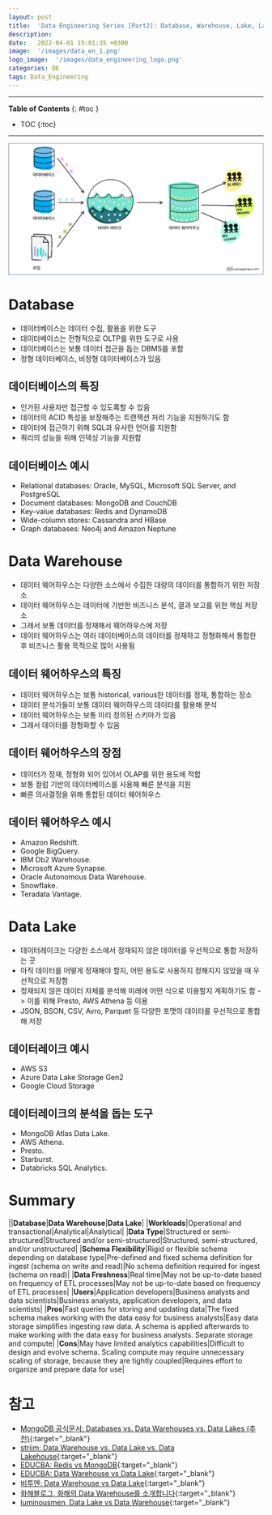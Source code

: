 ```yaml
---
layout: post
title:  'Data Engineering Series [Part2]: Database, Warehouse, Lake, Lakehouse'
description: 
date:   2022-04-01 15:01:35 +0300
image:  '/images/data_en_1.png'
logo_image:  '/images/data_engineering_logo.png'
categories: DE
tags: Data_Engineering
---
```

---

**Table of Contents**
{: #toc }
*  TOC
{:toc}

---

![](/images/data_en_1.png)

# Database

- 데이터베이스는 데이터 수집, 활용을 위한 도구
- 데이터베이스는 전형적으로 OLTP를 위한 도구로 사용
- 데이터베이스는 보통 데이터 접근을 돕는 DBMS를 포함
- 정형 데이터베이스, 비정형 데이터베이스가 있음

## 데이터베이스의 특징

- 인가된 사용자만 접근할 수 있도록할 수 있음
- 데이터의 ACID 특성을 보장해주는 트랜잭션 처리 기능을 지원하기도 함
- 데이터에 접근하기 위해 SQL과 유사한 언어를 지원함
- 쿼리의 성능을 위해 인덱싱 기능을 지원함

## 데이터베이스 예시

- Relational databases: Oracle, MySQL, Microsoft SQL Server, and PostgreSQL
- Document databases: MongoDB and CouchDB
- Key-value databases: Redis and DynamoDB
- Wide-column stores: Cassandra and HBase
- Graph databases: Neo4j and Amazon Neptune

# Data Warehouse

- 데이터 웨어하우스는 다양한 소스에서 수집한 대량의 데이터를 통합하기 위한 저장소
- 데이터 웨어하우스는 데이터에 기반한 비즈니스 분석, 결과 보고를 위한 핵심 저장소
- 그래서 보통 데이터를 정재해서 웨어하우스에 저장
- 데이터 웨어하우스는 여러 데이터베이스의 데이터를 정재하고 정형화해서 통합한 후 비즈니스 활용 목적으로 많이 사용됨

## 데이터 웨어하우스의 특징

- 데이터 웨어하우스는 보통 historical, various한 데이터를 정재, 통합하는 장소
- 데이터 분석가들이 보통 데이터 웨어하우스의 데이터를 활용해 분석
- 데이터 웨어하우스는 보통 미리 정의된 스키마가 있음
- 그래서 데이터를 정형화할 수 있음


## 데이터 웨어하우스의 장점

- 데이터가 정재, 정형화 되어 있어서 OLAP를 위한 용도에 적합
- 보통 컬럼 기반의 데이터베이스를 사용해 빠른 분석을 지원
- 빠른 의사결정을 위해 통합된 데이터 웨어하우스

## 데이터 웨어하우스 예시

- Amazon Redshift.
- Google BigQuery.
- IBM Db2 Warehouse.
- Microsoft Azure Synapse.
- Oracle Autonomous Data Warehouse.
- Snowflake.
- Teradata Vantage.



# Data Lake

- 데이터레이크는 다양한 소스에서 정재되지 않은 데이터를 우선적으로 통합 저장하는 곳
- 아직 데이터를 어떻게 정재해야 할지, 어떤 용도로 사용하지 정해지지 않았을 때 우선적으로 저장함
- 정재되지 않은 데이터 자체를 분석해 미래에 어떤 식으로 이용할지 계획하기도 함 -> 이를 위해 Presto, AWS Athena 등 이용
- JSON, BSON, CSV, Avro, Parquet 등 다양한 포맷의 데이터를 우선적으로 통합해 저장

## 데이터레이크 예시

- AWS S3
- Azure Data Lake Storage Gen2
- Google Cloud Storage

## 데이터레이크의 분석을 돕는 도구

- MongoDB Atlas Data Lake.
- AWS Athena.
- Presto.
- Starburst.
- Databricks SQL Analytics.

# Summary

||**Database**|**Data Warehouse**|**Data Lake**|
|**Workloads**|Operational and transactional|Analytical|Analytical|
|**Data Type**|Structured or semi-structured|Structured and/or semi-structured|Structured, semi-structured, and/or unstructured|
|**Schema Flexibility**|Rigid or flexible schema depending on database type|Pre-defined and fixed schema definition for ingest (schema on write and read)|No schema definition required for ingest (schema on read)|
|**Data Freshness**|Real time|May not be up-to-date based on frequency of ETL processes|May not be up-to-date based on frequency of ETL processes|
|**Users**|Application developers|Business analysts and data scientists|Business analysts, application developers, and data scientists|
|**Pros**|Fast queries for storing and updating data|The fixed schema makes working with the data easy for business analysts|Easy data storage simplifies ingesting raw data. A schema is applied afterwards to make working with the data easy for business analysts. Separate storage and compute|
|**Cons**|May have limited analytics capabilities|Difficult to design and evolve schema. Scaling compute may require unnecessary scaling of storage, because they are tightly coupled|Requires effort to organize and prepare data for use|



# 참고

- [MongoDB 공식문서: Databases vs. Data Warehouses vs. Data Lakes (추천)](https://www.mongodb.com/databases/data-lake-vs-data-warehouse-vs-database){:target="_blank"}
- [striim: Data Warehouse vs. Data Lake vs. Data Lakehouse](https://www.striim.com/blog/data-warehouse-vs-data-lake-vs-data-lakehouse-an-overview/){:target="_blank"}
- [EDUCBA: Redis vs MongoDB](https://www.educba.com/redis-vs-mongodb/?source=leftnav){:target="_blank"}
- [EDUCBA: Data Warehouse vs Data Lake](https://www.educba.com/data-lake-vs-data-warehouse/?source=leftnav){:target="_blank"}
- [비투엔: Data Warehouse vs Data Lake](https://blog.b2en.com/253){:target="_blank"}
- [화해블로그, 화해의 Data Warehouse를 소개합니다](http://blog.hwahae.co.kr/all/tech/tech-tech/9409/){:target="_blank"}
- [luminousmen, Data Lake vs Data Warehouse](https://luminousmen.com/post/data-lake-vs-data-warehouse){:target="_blank"}